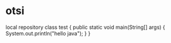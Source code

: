 # otsi
local repository
class test
{
  public static void main(String[] args)
  {
  System.out.println("hello java");
  }
 }
